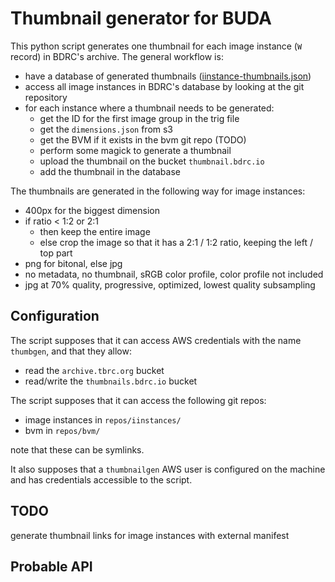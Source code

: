 # Thumbnail generator for BUDA

This python script generates one thumbnail for each image instance (`W` record) in BDRC's archive. The general workflow is:

- have a database of generated thumbnails ([iinstance-thumbnails.json](iinstance-thumbnails.json))
- access all image instances in BDRC's database by looking at the git repository
- for each instance where a thumbnail needs to be generated:
   * get the ID for the first image group in the trig file
   * get the `dimensions.json` from s3
   * get the BVM if it exists in the bvm git repo (TODO)
   * perform some magick to generate a thumbnail
   * upload the thumbnail on the bucket `thumbnail.bdrc.io`
   * add the thumbnail in the database

The thumbnails are generated in the following way for image instances:
- 400px for the biggest dimension
- if ratio < 1:2 or 2:1
   * then keep the entire image
   * else crop the image so that it has a 2:1 / 1:2 ratio, keeping the left / top part
- png for bitonal, else jpg
- no metadata, no thumbnail, sRGB color profile, color profile not included
- jpg at 70% quality, progressive, optimized, lowest quality subsampling

## Configuration

The script supposes that it can access AWS credentials with the name `thumbgen`, and that they allow:
- read the `archive.tbrc.org` bucket
- read/write the `thumbnails.bdrc.io` bucket

The script supposes that it can access the following git repos:
- image instances in `repos/iinstances/`
- bvm in `repos/bvm/`

note that these can be symlinks.

It also supposes that a `thumbnailgen` AWS user is configured on the machine and has credentials accessible to the script.

## TODO

generate thumbnail links for image instances with external manifest

## Probable API

